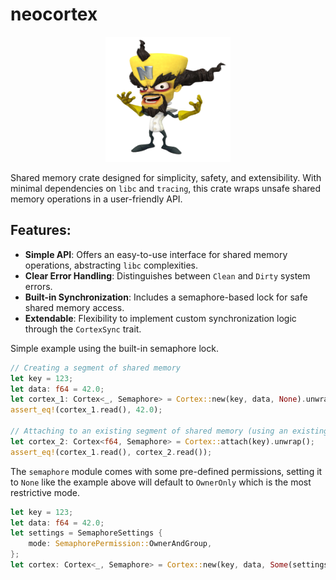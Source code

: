 # neocortex

<div align="center"><img src="img/dr_neo_cortex.png" width="200" height="200"></div>

Shared memory crate designed for simplicity, safety, and extensibility. With minimal dependencies on `libc` and `tracing`, this crate wraps unsafe shared memory operations in a user-friendly API.

## Features:
- **Simple API**: Offers an easy-to-use interface for shared memory operations, abstracting `libc` complexities.
- **Clear Error Handling**: Distinguishes between `Clean` and `Dirty` system errors.
- **Built-in Synchronization**: Includes a semaphore-based lock for safe shared memory access.
- **Extendable**: Flexibility to implement custom synchronization logic through the `CortexSync` trait.

Simple example using the built-in semaphore lock.

```rust
// Creating a segment of shared memory
let key = 123;
let data: f64 = 42.0;
let cortex_1: Cortex<_, Semaphore> = Cortex::new(key, data, None).unwrap();
assert_eq!(cortex_1.read(), 42.0);

// Attaching to an existing segment of shared memory (using an existing key)
let cortex_2: Cortex<f64, Semaphore> = Cortex::attach(key).unwrap();
assert_eq!(cortex_1.read(), cortex_2.read());
```


The `semaphore` module comes with some pre-defined permissions, setting it to `None` like the example above will default to `OwnerOnly` which is the most restrictive mode.

```rust
let key = 123;
let data: f64 = 42.0;
let settings = SemaphoreSettings {
    mode: SemaphorePermission::OwnerAndGroup,
};
let cortex: Cortex<_, Semaphore> = Cortex::new(key, data, Some(settings)).unwrap();
```

